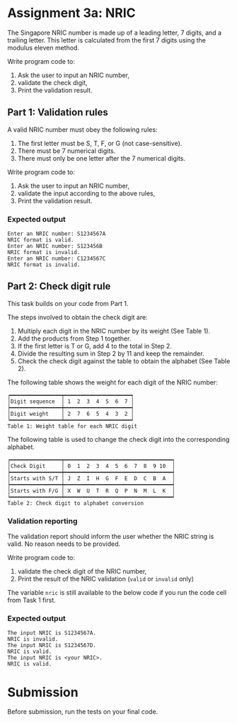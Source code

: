 # Assignment 3a: NRIC

The Singapore NRIC number is made up of a leading letter, 7 digits, and a trailing letter. This letter is calculated from the first 7 digits using the modulus eleven method.

Write program code to:

1. Ask the user to input an NRIC number,
2. validate the check digit,
3. Print the validation result.

## Part 1: Validation rules

A valid NRIC number must obey the following rules:

1. The first letter must be S, T, F, or G (not case-sensitive).
2. There must be 7 numerical digits.
3. There must only be one letter after the 7 numerical digits.

Write program code to:

1. Ask the user to input an NRIC number,
2. validate the input according to the above rules,
3. Print the validation result.

### Expected output

    Enter an NRIC number: S1234567A
    NRIC format is valid.
    Enter an NRIC number: S123456B
    NRIC format is invalid.
    Enter an NRIC number: C1234567C
    NRIC format is invalid.

## Part 2: Check digit rule

This task builds on your code from Part 1.

The steps involved to obtain the check digit are:

1. Multiply each digit in the NRIC number by its weight (See Table 1).
2. Add the products from Step   1 together.
3. If the first letter is T or G, add 4 to the total in Step 2.
4. Divide the resulting sum in Step 2 by 11 and keep the remainder.
5. Check the check digit against the table to obtain the alphabet (See Table 2).

The following table shows the weight for each digit of the NRIC number:

    ┍━━━━━━━━━━━━━━━━┯━━━━━━━━━━━━━━━━━━━━━┑
    │Digit sequence  │ 1  2  3  4  5  6  7 │
    ┝━━━━━━━━━━━━━━━━┿━━━━━━━━━━━━━━━━━━━━━┥
    │Digit weight    │ 2  7  6  5  4  3  2 │
    ┕━━━━━━━━━━━━━━━━┷━━━━━━━━━━━━━━━━━━━━━┙
    Table 1: Weight table for each NRIC digit

The following table is used to change the check digit into the corresponding alphabet.

    ┍━━━━━━━━━━━━━━━━┯━━━━━━━━━━━━━━━━━━━━━━━━━━━━━━━━━━┑
    │Check Digit     │ 0  1  2  3  4  5  6  7  8  9 10  │
    ┝━━━━━━━━━━━━━━━━┿━━━━━━━━━━━━━━━━━━━━━━━━━━━━━━━━━━┥
    │Starts with S/T │ J  Z  I  H  G  F  E  D  C  B  A  │ 
    ┝━━━━━━━━━━━━━━━━┿━━━━━━━━━━━━━━━━━━━━━━━━━━━━━━━━━━┥
    │Starts with F/G │ X  W  U  T  R  Q  P  N  M  L  K  │ 
    ┕━━━━━━━━━━━━━━━━┷━━━━━━━━━━━━━━━━━━━━━━━━━━━━━━━━━━┙
    Table 2: Check digit to alphabet conversion

### Validation reporting

The validation report should inform the user whether the NRIC string is valid. No reason needs to be provided.

Write program code to:

1. validate the check digit of the NRIC number,
2. Print the result of the NRIC validation (`valid` or `invalid` only)

The variable `nric` is still available to the below code if you run the code cell from Task 1 first.

### Expected output

    The input NRIC is S1234567A.
    NRIC is invalid.
    The input NRIC is S1234567D.
    NRIC is valid.
    The input NRIC is <your NRIC>.
    NRIC is valid.

# Submission

Before submission, run the tests on your final code.
